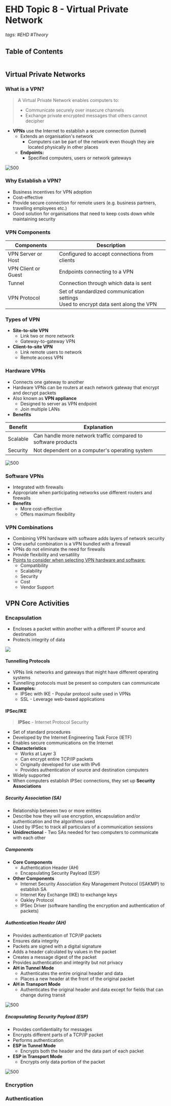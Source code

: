 # EHD Topic 8 - Virtual Private Network

###### tags: #EHD #Theory 

## Table of Contents
```toc
```

## Virtual Private Networks
### What is a VPN?
> A Virtual Private Network enables computers to:
> - Communicate securely over insecure channels
> - Exchange private encrypted messages that others cannot decipher

- **VPNs** use the Internet to establish a secure connection (tunnel)
	- Extends an organisation's network
		- Computers can be part of the network even though they are located physically in other places
	- **Endpoints:**
		- Specified computers, users or network gateways

![500](https://i.imgur.com/qsmervB.png)

### Why Establish a VPN?
- Business incentives for VPN adoption
- Cost-effective
- Provide secure connection for remote users (e.g. business partners, travelling employees etc.)
- Good solution for organisations that need to keep costs down while maintaining security

### VPN Components

| Components          | Description                                   |
| ------------------- | --------------------------------------------- |
| VPN Server or Host  | Configured to accept connections from clients |
| VPN Client or Guest | Endpoints connecting to a VPN                 |
| Tunnel              | Connection through which data is sent         |
| VPN Protocol        | Set of standardized communication settings<br>Used to encrypt data sent along the VPN                                              |

### Types of VPN
- **Site-to-site VPN**
	- Link two or more network
	- Gateway-to-gateway VPN
- **Client-to-site VPN**
	- Link remote users to network
	- Remote access VPN

### Hardware VPNs
- Connects one gateway to another
- Hardware VPNs can be routers at each network gateway that encrypt and decrypt packets
- Also known as **VPN appliance**
	- Designed to server as VPN endpoint
	- Join multiple LANs
- **Benefits**

| Benefit  | Explanation                                                   |
| -------- | ------------------------------------------------------------- |
| Scalable | Can handle more network traffic compared to software products |
| Security | Not dependent on a computer's operating system                                                              |

![500](https://i.imgur.com/4y8ib1B.png)

### Software VPNs
- Integrated with firewalls
- Appropriate when participating networks use different routers and firewalls
- **Benefits**
	- More cost-effective
	- Offers maximum flexibility

### VPN Combinations
- Combining VPN hardware with software adds layers of network security
- One useful combination is a VPN bundled with a firewall
- VPNs do not eliminate the need for firewalls
- Provide flexibility and versatility
- <u>Points to consider when selecting VPN hardware and software:</u>
	- Compatibility
	- Scalability
	- Security
	- Cost
	- Vendor Support

## VPN Core Activities
### Encapsulation
- Encloses a packet within another with a different IP source and destination
- Protects integrity of data

![](https://i.imgur.com/hNsac4y.png)

#### Tunnelling Protocols
- VPNs link networks and gateways that might have different operating systems
- Tunnelling protocols must be present so computers can communicate
- **Examples:**
	- IPSec with IKE - Popular protocol suite used in VPNs
	- SSL - Leverage web-based applications 

#### IPSec/IKE
> **IPSec** - Internet Protocol Security
- Set of standard procedures
- Developed by the Internet Engineering Task Force (IETF)
- Enables secure communications on the Internet
- **Characteristics**
	- Works at Layer 3
	- Can encrypt entire TCP/IP packets
	- Originally developed for use with IPv6
	- Provides authentication of source and destination computers
- Widely supported
- When computers establish IPSec connections, they set up **Security Associations**

##### Security Association (SA)
- Relationship between two or more entities
- Describe how they will use encryption, encapsulation and/or authentication and the algorithms used
- Used by IPSec to track all particulars of a communication sessions
- **Unidirectional** - Two SAs needed for two computers to communicate with each other

##### Components
- **Core Components**
	- Authentication Header (AH)
	- Encapsulating Security Payload (ESP)
- **Other Components**
	- Internet Security Association Key Management Protocol (ISAKMP) to establish SA
	- Internet Key Exchange (IKE) to exchange keys
	- Oakley Protocol
	- IPSec Driver (software handling the encryption and authentication of packets)

##### Authentication Header (AH)
- Provides authentication of TCP/IP packets
- Ensures data integrity
- Packets are signed with a digital signature
- Adds a header calculated by values in the packet
- Creates a message digest of the packet
- Provides authentication and integrity but not privacy
- **AH in Tunnel Mode**
	- Authenticates the entire original header and data
	- Places a new header at the front of the original packet
- **AH in Transport Mode**
	- Authenticates the original header and data except for fields that can change during transit

![500](https://i.imgur.com/ZFsRi40.png)

##### Encapsulating Security Payload (ESP)
- Provides confidentiality for messages
- Encrypts different parts of a TCP/IP packet
- Performs authentication
- **ESP in Tunnel Mode**
	- Encrypts both the header and the data part of each packet
- **ESP in Transport Mode**
	- Encrypts only data portion of the packet

![500](https://i.imgur.com/WdYWu9Q.png)

### Encryption


### Authentication
